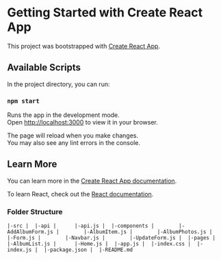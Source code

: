 # Getting Started with Create React App

This project was bootstrapped with [Create React App](https://github.com/facebook/create-react-app).

## Available Scripts

In the project directory, you can run:

### `npm start`

Runs the app in the development mode.\
Open [http://localhost:3000](http://localhost:3000) to view it in your browser.

The page will reload when you make changes.\
You may also see any lint errors in the console.

## Learn More

You can learn more in the [Create React App documentation](https://facebook.github.io/create-react-app/docs/getting-started).

To learn React, check out the [React documentation](https://reactjs.org/).

### Folder Structure
`
|-src
|  |-api
|      |-api.js
|  |-components
|        |-AddAlbumForm.js
|        |-AlbumItem.js
|        |-AlbumPhotos.js
|        |-Form.js
|        |-Navbar.js
|        |-UpdateForm.js
|  |-pages
|      |-AlbumList.js
|      |-Home.js
|  |-app.js
|  |-index.css
|  |-index.js
|  |-package.json
|  |-README.md
`
